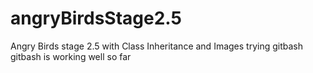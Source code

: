 # angryBirdsStage2.5
Angry Birds stage 2.5 with Class Inheritance and Images
trying gitbash
gitbash is working well so far